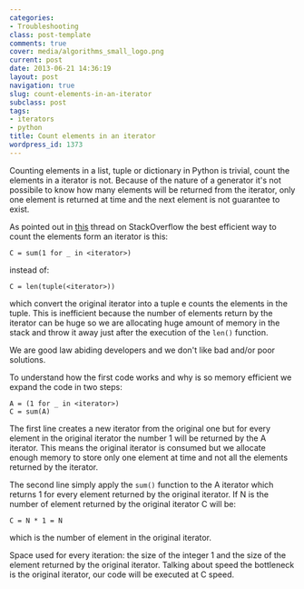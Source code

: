 ```yaml
---
categories:
- Troubleshooting
class: post-template
comments: true
cover: media/algorithms_small_logo.png
current: post
date: 2013-06-21 14:36:19
layout: post
navigation: true
slug: count-elements-in-an-iterator
subclass: post
tags:
- iterators
- python
title: Count elements in an iterator
wordpress_id: 1373
---
```


Counting elements in a list, tuple or dictionary in Python is trivial, count the elements in a iterator is not. Because of the nature of a generator it's not possibile to know how many elements will be returned from the iterator, only one element is returned at time and the next element is not guarantee to exist.

<!-- more -->

As pointed out in [this](http://stackoverflow.com/questions/3345785/getting-number-of-elements-in-an-iterator-in-python) thread on StackOverflow the best efficient way to count the elements form an iterator is this:

    C = sum(1 for _ in <iterator>)

instead of:

    C = len(tuple(<iterator>))

which convert the original iterator into a tuple e counts the elements in the tuple. This is inefficient because the number of elements return by the iterator can be huge so we are allocating huge amount of memory in the stack and throw it away just after the execution of the `len()` function.

We are good law abiding developers and we don't like bad and/or poor solutions.

To understand how the first code works and why is so memory efficient we expand the code in two steps:

    A = (1 for _ in <iterator>)
    C = sum(A)

The first line creates a new iterator from the original one but for every element in the original iterator the number 1 will be returned by the A iterator. This means the original iterator is consumed but we allocate enough memory to store only one element at time and not all the elements returned by the iterator.

The second line simply apply the `sum()` function to the A iterator which returns 1 for every element returned by the original iterator. If N is the number of element returned by the original iterator C will be:

    C = N * 1 = N

which is the number of element in the original iterator.

Space used for every iteration: the size of the integer 1 and the size of the element returned by the original iterator. Talking about speed the bottleneck is the original iterator, our code will be executed at C speed.

